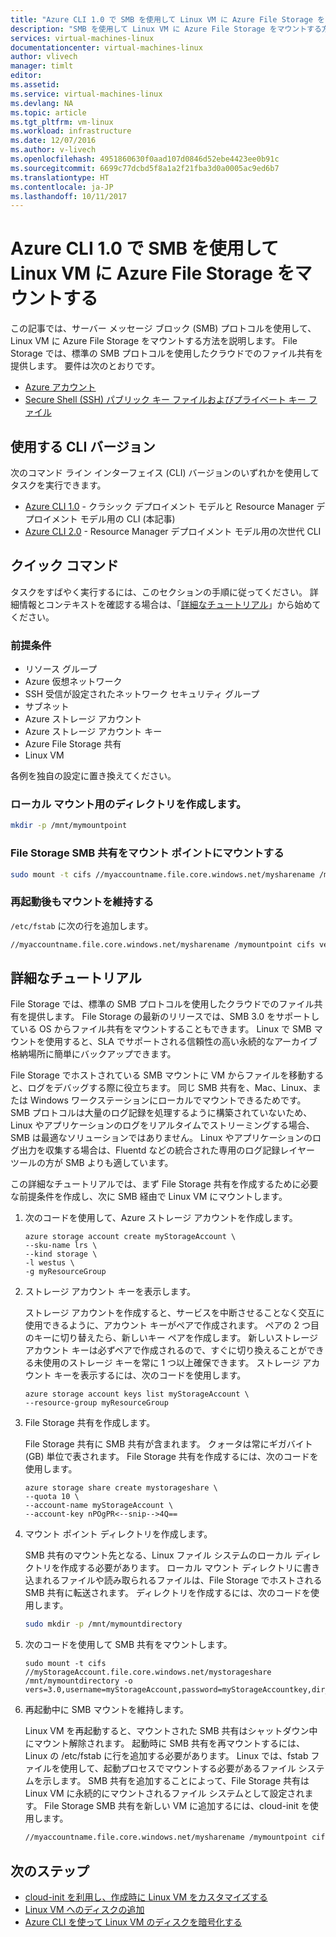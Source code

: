 ```yaml
---
title: "Azure CLI 1.0 で SMB を使用して Linux VM に Azure File Storage をマウントする | Microsoft Docs"
description: "SMB を使用して Linux VM に Azure File Storage をマウントする方法"
services: virtual-machines-linux
documentationcenter: virtual-machines-linux
author: vlivech
manager: timlt
editor: 
ms.assetid: 
ms.service: virtual-machines-linux
ms.devlang: NA
ms.topic: article
ms.tgt_pltfrm: vm-linux
ms.workload: infrastructure
ms.date: 12/07/2016
ms.author: v-livech
ms.openlocfilehash: 4951860630f0aad107d0846d52ebe4423ee0b91c
ms.sourcegitcommit: 6699c77dcbd5f8a1a2f21fba3d0a0005ac9ed6b7
ms.translationtype: HT
ms.contentlocale: ja-JP
ms.lasthandoff: 10/11/2017
---
```

# <a name="mount-azure-file-storage-on-linux-vms-by-using-smb-with-azure-cli-10"></a>Azure CLI 1.0 で SMB を使用して Linux VM に Azure File Storage をマウントする

この記事では、サーバー メッセージ ブロック (SMB) プロトコルを使用して、Linux VM に Azure File Storage をマウントする方法を説明します。 File Storage では、標準の SMB プロトコルを使用したクラウドでのファイル共有を提供します。 要件は次のとおりです。

* [Azure アカウント](https://azure.microsoft.com/pricing/free-trial/)
* [Secure Shell (SSH) パブリック キー ファイルおよびプライベート キー ファイル](mac-create-ssh-keys.md)

## <a name="cli-versions-to-use"></a>使用する CLI バージョン
次のコマンド ライン インターフェイス (CLI) バージョンのいずれかを使用してタスクを実行できます。

- [Azure CLI 1.0](#quick-commands) - クラシック デプロイメント モデルと Resource Manager デプロイメント モデル用の CLI (本記事)
- [Azure CLI 2.0](mount-azure-file-storage-on-linux-using-smb-nodejs.md?toc=%2fazure%2fvirtual-machines%2flinux%2ftoc.json) - Resource Manager デプロイメント モデル用の次世代 CLI


## <a name="quick-commands"></a>クイック コマンド
タスクをすばやく実行するには、このセクションの手順に従ってください。 詳細情報とコンテキストを確認する場合は、「[詳細なチュートリアル](mount-azure-file-storage-on-linux-using-smb.md#detailed-walkthrough)」から始めてください。

### <a name="prerequisites"></a>前提条件
* リソース グループ
* Azure 仮想ネットワーク
* SSH 受信が設定されたネットワーク セキュリティ グループ
* サブネット
* Azure ストレージ アカウント
* Azure ストレージ アカウント キー
* Azure File Storage 共有
* Linux VM

各例を独自の設定に置き換えてください。

### <a name="create-a-directory-for-the-local-mount"></a>ローカル マウント用のディレクトリを作成します。

```bash
mkdir -p /mnt/mymountpoint
```

### <a name="mount-the-file-storage-smb-share-to-the-mount-point"></a>File Storage SMB 共有をマウント ポイントにマウントする

```bash
sudo mount -t cifs //myaccountname.file.core.windows.net/mysharename /mymountpoint -o vers=3.0,username=myaccountname,password=StorageAccountKeyEndingIn==,dir_mode=0777,file_mode=0777
```

### <a name="persist-the-mount-after-a-reboot"></a>再起動後もマウントを維持する
`/etc/fstab` に次の行を追加します。

```bash
//myaccountname.file.core.windows.net/mysharename /mymountpoint cifs vers=3.0,username=myaccountname,password=StorageAccountKeyEndingIn==,dir_mode=0777,file_mode=0777
```

## <a name="detailed-walkthrough"></a>詳細なチュートリアル

File Storage では、標準の SMB プロトコルを使用したクラウドでのファイル共有を提供します。 File Storage の最新のリリースでは、SMB 3.0 をサポートしている OS からファイル共有をマウントすることもできます。 Linux で SMB マウントを使用すると、SLA でサポートされる信頼性の高い永続的なアーカイブ格納場所に簡単にバックアップできます。

File Storage でホストされている SMB マウントに VM からファイルを移動すると、ログをデバッグする際に役立ちます。 同じ SMB 共有を、Mac、Linux、または Windows ワークステーションにローカルでマウントできるためです。 SMB プロトコルは大量のログ記録を処理するように構築されていないため、Linux やアプリケーションのログをリアルタイムでストリーミングする場合、SMB は最適なソリューションではありません。 Linux やアプリケーションのログ出力を収集する場合は、Fluentd などの統合された専用のログ記録レイヤー ツールの方が SMB よりも適しています。

この詳細なチュートリアルでは、まず File Storage 共有を作成するために必要な前提条件を作成し、次に SMB 経由で Linux VM にマウントします。

1. 次のコードを使用して、Azure ストレージ アカウントを作成します。

    ```azurecli
    azure storage account create myStorageAccount \
    --sku-name lrs \
    --kind storage \
    -l westus \
    -g myResourceGroup
    ```

2. ストレージ アカウント キーを表示します。

    ストレージ アカウントを作成すると、サービスを中断させることなく交互に使用できるように、アカウント キーがペアで作成されます。 ペアの 2 つ目のキーに切り替えたら、新しいキー ペアを作成します。 新しいストレージ アカウント キーは必ずペアで作成されるので、すぐに切り換えることができる未使用のストレージ キーを常に 1 つ以上確保できます。 ストレージ アカウント キーを表示するには、次のコードを使用します。

    ```azurecli
    azure storage account keys list myStorageAccount \
    --resource-group myResourceGroup
    ```
3. File Storage 共有を作成します。

    File Storage 共有に SMB 共有が含まれます。 クォータは常にギガバイト (GB) 単位で表されます。 File Storage 共有を作成するには、次のコードを使用します。

    ```azurecli
    azure storage share create mystorageshare \
    --quota 10 \
    --account-name myStorageAccount \
    --account-key nPOgPR<--snip-->4Q==
    ```

4. マウント ポイント ディレクトリを作成します。

    SMB 共有のマウント先となる、Linux ファイル システムのローカル ディレクトリを作成する必要があります。 ローカル マウント ディレクトリに書き込まれるファイルや読み取られるファイルは、File Storage でホストされる SMB 共有に転送されます。 ディレクトリを作成するには、次のコードを使用します。

    ```bash
    sudo mkdir -p /mnt/mymountdirectory
    ```

5. 次のコードを使用して SMB 共有をマウントします。

    ```azurecli
    sudo mount -t cifs //myStorageAccount.file.core.windows.net/mystorageshare /mnt/mymountdirectory -o vers=3.0,username=myStorageAccount,password=myStorageAccountkey,dir_mode=0777,file_mode=0777
    ```

6. 再起動中に SMB マウントを維持します。

    Linux VM を再起動すると、マウントされた SMB 共有はシャットダウン中にマウント解除されます。 起動時に SMB 共有を再マウントするには、Linux の /etc/fstab に行を追加する必要があります。 Linux では、fstab ファイルを使用して、起動プロセスでマウントする必要があるファイル システムを示します。 SMB 共有を追加することによって、File Storage 共有は Linux VM に永続的にマウントされるファイル システムとして設定されます。 File Storage SMB 共有を新しい VM に追加するには、cloud-init を使用します。

    ```bash
    //myaccountname.file.core.windows.net/mysharename /mymountpoint cifs vers=3.0,username=myaccountname,password=StorageAccountKeyEndingIn==,dir_mode=0777,file_mode=0777
    ```

## <a name="next-steps"></a>次のステップ

- [cloud-init を利用し、作成時に Linux VM をカスタマイズする](using-cloud-init.md?toc=%2fazure%2fvirtual-machines%2flinux%2ftoc.json)
- [Linux VM へのディスクの追加](add-disk.md?toc=%2fazure%2fvirtual-machines%2flinux%2ftoc.json)
- [Azure CLI を使って Linux VM のディスクを暗号化する](encrypt-disks.md?toc=%2fazure%2fvirtual-machines%2flinux%2ftoc.json)
